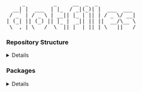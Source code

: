 <html>
<pre>
     _         _     __  _  _            
  __| |  ___  | |_  / _|(_)| |  ___  ___ 
 / _` | / _ \ | __|| |_ | || | / _ \/ __|
| (_| || (_) || |_ |  _|| || ||  __/\__ \
 \__,_| \___/  \__||_|  |_||_| \___||___/
</pre>
</html>

### Repository Structure
<details>

```
├── bash
│   └── ~/.bashrc
├── git
│   └── ~/.gitconfig
├── kitty
│   └── ~/.config
│          └── kitty
│              └── kitty.conf
├── vim
│   ├── ~/.vim
│   │      └── autoload
│   │          └── plug.vim
│   └── ~/.vimrc
├── xorg
│   ├── /etc
│   │    └── X11
│   │        └── xorg.conf.d
│   │            ├── 10-monitor.conf
│   │            ├── 20-nvidia.conf
│   │            └── 50-mouse-acceleration.conf
│   └── ~/.xinitrc
├── zathura
│   └── ~/.config
│          └── zathura
│              └── zathurarc
├── LICENSE
└── README.md
```

</details>

### Packages
<details>

Required* for dotfiles
- Kitty*
- Vim*
- Xorg*
- Zathura*
- Git*
- fzf
- bat
</details>
